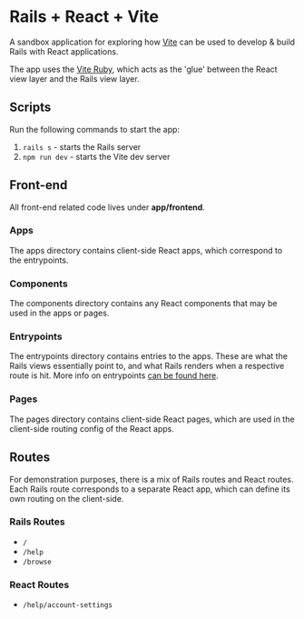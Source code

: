 # Rails + React + Vite

A sandbox application for exploring how [Vite](https://vitejs.dev/) can be used to develop & build Rails with React applications.

The app uses the [Vite Ruby](https://vite-ruby.netlify.app/), which acts as the 'glue' between the React view layer and the Rails view layer.

## Scripts

Run the following commands to start the app:

1. `rails s` - starts the Rails server
2. `npm run dev` - starts the Vite dev server

## Front-end

All front-end related code lives under **app/frontend**.

### Apps

The apps directory contains client-side React apps, which correspond to the entrypoints.

### Components

The components directory contains any React components that may be used in the apps or pages.

### Entrypoints

The entrypoints directory contains entries to the apps. These are what the Rails views essentially point to, and what Rails renders when a respective route is hit. More info on entrypoints [can be found here](https://vite-ruby.netlify.app/guide/development.html#entrypoints-%E2%A4%B5%EF%B8%8F).

### Pages

The pages directory contains client-side React pages, which are used in the client-side routing config of the React apps.

## Routes

For demonstration purposes, there is a mix of Rails routes and React routes. Each Rails route corresponds to a separate React app, which can define its own routing on the client-side.

### Rails Routes

- `/`
- `/help`
- `/browse`

### React Routes

- `/help/account-settings`
